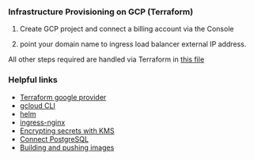 ### Infrastructure Provisioning on GCP (Terraform)

1. Create GCP project and connect a billing account via the Console

2. point your domain name to ingress load balancer external IP address.

All other steps required are handled via Terraform in [this file](../infra/terraform/main.tf)

### Helpful links

- [Terraform google provider](https://registry.terraform.io/providers/hashicorp/google/latest/docs)
- [gcloud CLI](https://cloud.google.com/sdk/docs/install)
- [helm](https://helm.sh/)
- [ingress-nginx](https://kubernetes.github.io/ingress-nginx/deploy/#quick-start)
- [Encrypting secrets with KMS](https://cloud.google.com/kubernetes-engine/docs/how-to/encrypting-secrets)
- [Connect PostgreSQL](https://cloud.google.com/sql/docs/postgres/connect-instance-kubernetes)
- [Building and pushing images](https://cloud.google.com/artifact-registry/docs/docker/pushing-and-pulling)

